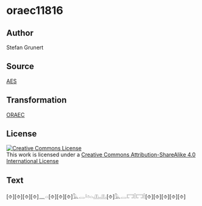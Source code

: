# oraec11816

## Author

Stefan Grunert

## Source

[AES](https://github.com/simondschweitzer/aes)

## Transformation

[ORAEC](https://oraec.github.io/)

## License

<a rel="license" href="http://creativecommons.org/licenses/by-sa/4.0/"><img alt="Creative Commons License" style="border-width:0" src="https://i.creativecommons.org/l/by-sa/4.0/88x31.png" /></a><br />This work is licensed under a <a rel="license" href="http://creativecommons.org/licenses/by-sa/4.0/">Creative Commons Attribution-ShareAlike 4.0 International License</a>

## Text

[⯑][⯑][⯑][⯑]𓈖𓏏[⯑][⯑][⯑]𓅓𓂋𓍲𓏌𓏏𓊚𓊚[⯑]𓅓𓂋𓉐𓌉𓉐𓌉[⯑][⯑][⯑][⯑][⯑]<br>
